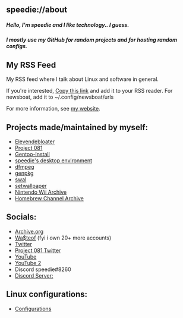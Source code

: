 ## speedie://about
##### Hello, I'm speedie and I like technology.. I guess.
##### I mostly use my GitHub for random projects and for hosting random configs.

## My RSS Feed
My RSS feed where I talk about Linux and software in general.

If you're interested, [Copy this link](https://raw.githubusercontent.com/spdgmr/posts/main/rss.xml) and add it to your RSS reader.
For newsboat, add it to ~/.config/newsboat/urls

For more information, see [my website](https://speedie.gq).

## Projects made/maintained by myself:
- [Elevendebloater](https://github.com/speediegamer/elevendebloater)
- [Project 081](https://p081.github.io)
- [Gentoo-Install](https://github.com/speediegamer/gentoo-install)
- [speedie's desktop environment](https://speedie-de.github.io)
- [dfmpeg](https://github.com/speediegamer/dfmpeg)
- [genpkg](https://github.com/speediegamer/genpkg)
- [swal](https://github.com/speediegamer/swal)
- [setwallpaper](https://github.com/speediegamer/setwallpaper)
- [Nintendo Wii Archive](https://github.com/forwarderfactory/wii)
- [Homebrew Channel Archive](https://github.com/forwarderfactory/hbc-archive)

## Socials:
- [Archive.org](https://archive.org/details/@speediegamer)
- [Wa$teof](https://wasteof.money/@speedie) (fyi i own 20+ more accounts)
- [Twitter](https://twitter.com/spdgmr)
- [Project 081 Twitter](https://twitter.com/project081)
- [YouTube](https://youtube.com/speedie)
- [YouTube 2](https://youtube.com/forwarderfactory)
- Discord speedie#8260
- [Discord Server:](https://ffdiscord.github.io)

## Linux configurations:

- [Configurations](https://github.com/speediegamer/configurations)

